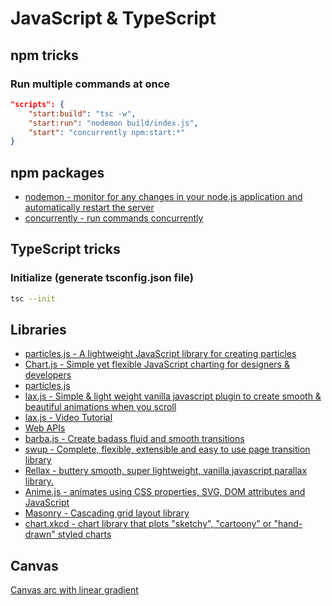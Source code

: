 # JavaScript & TypeScript

## npm tricks

### Run multiple commands at once

```json
"scripts": {
    "start:build": "tsc -w",
    "start:run": "nodemon build/index.js",
    "start": "concurrently npm:start:*"
}
```

## npm packages

- [nodemon - monitor for any changes in your node.js application and automatically restart the server](https://github.com/remy/nodemon)
- [concurrently - run commands concurrently](https://github.com/kimmobrunfeldt/concurrently)

## TypeScript tricks

### Initialize (generate tsconfig.json file)

```sh
tsc --init
```

## Libraries

- [particles.js - A lightweight JavaScript library for creating particles](https://github.com/VincentGarreau/particles.js/)
- [Chart.js - Simple yet flexible JavaScript charting for designers & developers](https://www.chartjs.org/)
- [particles.js](https://vincentgarreau.com/particles.js/)
- [lax.js - Simple & light weight vanilla javascript plugin to create smooth & beautiful animations when you scroll](https://github.com/alexfoxy/laxxx)
- [lax.js - Video Tutorial](https://www.youtube.com/watch?v=jaVy3SCibJw&t)
- [Web APIs](https://developer.mozilla.org/en-US/docs/Web/API)
- [barba.js - Create badass fluid and smooth transitions](https://barba.js.org/)
- [swup - Complete, flexible, extensible and easy to use page transition library](https://swup.js.org/)
- [Rellax - buttery smooth, super lightweight, vanilla javascript parallax library.](https://dixonandmoe.com/rellax/)
- [Anime.js - animates using CSS properties, SVG, DOM attributes and JavaScript](https://animejs.com/)
- [Masonry - Cascading grid layout library](https://masonry.desandro.com/)
- [chart.xkcd - chart library that plots "sketchy", "cartoony" or "hand-drawn" styled charts](https://github.com/timqian/chart.xkcd)

## Canvas

[Canvas arc with linear gradient](https://codepen.io/fiatuno/pen/QWWMONE)
